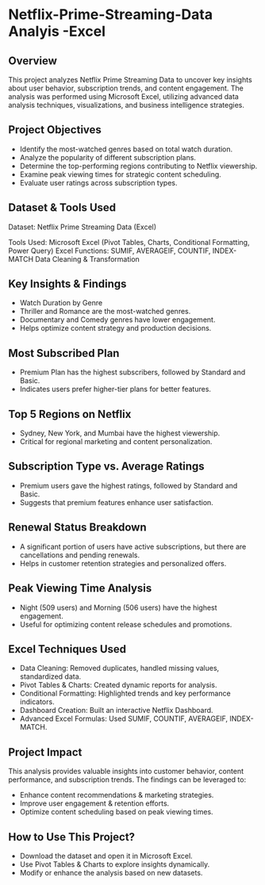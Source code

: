 # Netflix-Prime-Streaming-Data Analyis -Excel

## Overview
This project analyzes Netflix Prime Streaming Data to uncover key insights about user behavior, subscription trends, and content engagement. The analysis was performed using Microsoft Excel, utilizing advanced data analysis techniques, visualizations, and business intelligence strategies.

## Project Objectives
- Identify the most-watched genres based on total watch duration.
- Analyze the popularity of different subscription plans.
- Determine the top-performing regions contributing to Netflix viewership.
- Examine peak viewing times for strategic content scheduling.
- Evaluate user ratings across subscription types.

## Dataset & Tools Used
Dataset: Netflix Prime Streaming Data (Excel)

Tools Used:
Microsoft Excel (Pivot Tables, Charts, Conditional Formatting, Power Query)
Excel Functions: SUMIF, AVERAGEIF, COUNTIF, INDEX-MATCH
Data Cleaning & Transformation

## Key Insights & Findings
- Watch Duration by Genre
- Thriller and Romance are the most-watched genres.
- Documentary and Comedy genres have lower engagement.
- Helps optimize content strategy and production decisions.

## Most Subscribed Plan
- Premium Plan has the highest subscribers, followed by Standard and Basic.
- Indicates users prefer higher-tier plans for better features.

## Top 5 Regions on Netflix
- Sydney, New York, and Mumbai have the highest viewership.
- Critical for regional marketing and content personalization.

## Subscription Type vs. Average Ratings
- Premium users gave the highest ratings, followed by Standard and Basic.
- Suggests that premium features enhance user satisfaction.

## Renewal Status Breakdown
- A significant portion of users have active subscriptions, but there are cancellations and pending renewals.
- Helps in customer retention strategies and personalized offers.

## Peak Viewing Time Analysis
- Night (509 users) and Morning (506 users) have the highest engagement.
- Useful for optimizing content release schedules and promotions.

## Excel Techniques Used
- Data Cleaning: Removed duplicates, handled missing values, standardized data.
- Pivot Tables & Charts: Created dynamic reports for analysis.
- Conditional Formatting: Highlighted trends and key performance indicators.
- Dashboard Creation: Built an interactive Netflix Dashboard.
- Advanced Excel Formulas: Used SUMIF, COUNTIF, AVERAGEIF, INDEX-MATCH.

## Project Impact
   This analysis provides valuable insights into customer behavior, content performance, and subscription trends. The findings can be leveraged to:
- Enhance content recommendations & marketing strategies.
- Improve user engagement & retention efforts.
- Optimize content scheduling based on peak viewing times.


## How to Use This Project?
- Download the dataset and open it in Microsoft Excel.
- Use Pivot Tables & Charts to explore insights dynamically.
- Modify or enhance the analysis based on new datasets.

